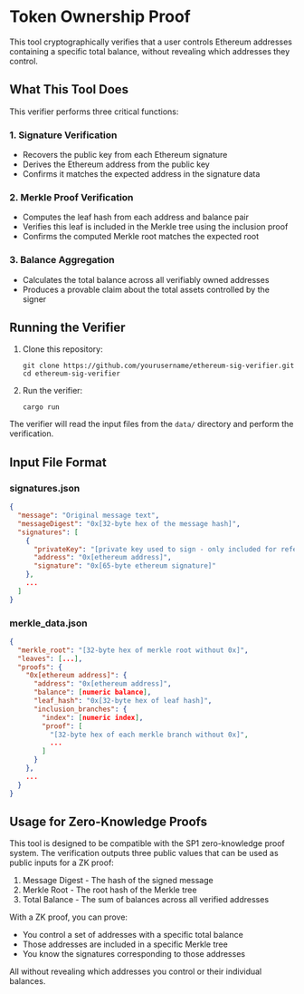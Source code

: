 # Token Ownership Proof

This tool cryptographically verifies that a user controls Ethereum addresses containing a specific total balance, without revealing which addresses they control.

## What This Tool Does

This verifier performs three critical functions:

### 1. Signature Verification
- Recovers the public key from each Ethereum signature
- Derives the Ethereum address from the public key
- Confirms it matches the expected address in the signature data

### 2. Merkle Proof Verification
- Computes the leaf hash from each address and balance pair
- Verifies this leaf is included in the Merkle tree using the inclusion proof
- Confirms the computed Merkle root matches the expected root

### 3. Balance Aggregation
- Calculates the total balance across all verifiably owned addresses
- Produces a provable claim about the total assets controlled by the signer


## Running the Verifier

1. Clone this repository:
   ```
   git clone https://github.com/yourusername/ethereum-sig-verifier.git
   cd ethereum-sig-verifier
   ```

2. Run the verifier:
   ```
   cargo run
   ```

The verifier will read the input files from the `data/` directory and perform the verification.

## Input File Format

### signatures.json
```json
{
  "message": "Original message text",
  "messageDigest": "0x[32-byte hex of the message hash]",
  "signatures": [
    {
      "privateKey": "[private key used to sign - only included for reference]",
      "address": "0x[ethereum address]",
      "signature": "0x[65-byte ethereum signature]"
    },
    ...
  ]
}
```

### merkle_data.json
```json
{
  "merkle_root": "[32-byte hex of merkle root without 0x]",
  "leaves": [...],
  "proofs": {
    "0x[ethereum address]": {
      "address": "0x[ethereum address]",
      "balance": [numeric balance],
      "leaf_hash": "0x[32-byte hex of leaf hash]",
      "inclusion_branches": {
        "index": [numeric index],
        "proof": [
          "[32-byte hex of each merkle branch without 0x]",
          ...
        ]
      }
    },
    ...
  }
}
```

## Usage for Zero-Knowledge Proofs

This tool is designed to be compatible with the SP1 zero-knowledge proof system. The verification outputs three public values that can be used as public inputs for a ZK proof:

1. Message Digest - The hash of the signed message
2. Merkle Root - The root hash of the Merkle tree
3. Total Balance - The sum of balances across all verified addresses

With a ZK proof, you can prove:
- You control a set of addresses with a specific total balance
- Those addresses are included in a specific Merkle tree
- You know the signatures corresponding to those addresses

All without revealing which addresses you control or their individual balances.
